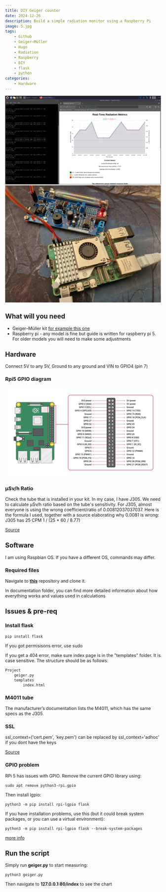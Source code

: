 ```yaml
---
title: DIY Geiger counter
date: 2024-12-26
description: Build a simple radiation monitor using a Raspberry Pi
image: 5.jpg
tags:
    - Github
    - Geiger–Müller
    - Hugo
    - Radiation
    - Raspberry
    - DIY
    - flask
    - python
categories:
    - Hardware
---
```

![](2.png)![](1.jpg)

## What will you need

* Geiger–Müller kit [for example this one](https://www.ebay.com/itm/396034408437?_skw=Geiger_Counter_RadiationD-v1.1-CAJOE)
* Raspberry pi - any model is fine but guide is written for raspberry pi 5. For older models you will need to make some adjustments

## Hardware

Connect 5V to any 5V, Ground to any ground and VIN to GPIO4 (pin 7)

### Rpi5 GPIO diagram
![](4.png)

### μSv/h Ratio

Check the tube that is installed in your kit. In my case, I have J305. We need to calculate μSv/h ratio based on the tube's sensitivity.
For J305, almost everyone is using the wrong coefficient/ratio of 0.00812037037037. Here is the formula I used, together with a source elaborating why 0.0081 is wrong: J305 has 25 CPM 1 / (25 * 60 / 8.77)

[Source](https://medium.com/@iotdevices/geiger-tube-j305-how-to-calculate-the-conversion-factor-of-cpm-to-%CE%BCsv-h-technical-note-b0cc14850576)

## Software

I am using Raspbian OS. If you have a different OS, commands may differ.

### Required files
Navigate to <b>[this](https://github.com/saipheblue/Rpi5_Geiger_Counter_RadiationD-v1.1-CAJOE?search=1)</b> repository and clone it.

In documentation folder, you can find more detailed information about how everything works and values used in calculations

## Issues & pre-req

### Install flask

```
pip install flask
```
If you got permisisons error, use sudo

If you get a 404 error, make sure index page is in the "templates" folder. It is case sensitive. The structure should be as follows:

    Project
        geiger.py
        templates
            index.html

### M4011 tube

The manufacturer’s documentation lists the M4011, which has the same specs as the J305.

### SSL

ssl_context=('cert.pem', 'key.pem') can be replaced by ssl_context='adhoc' if you dont have the keys

[Source](https://zhangtemplar.github.io/flask/)

### GPIO problem

RPi 5 has issues with GPIO. Remove the current GPIO library using:
```
sudo apt remove python3-rpi.gpio
```
Then install lgpio:
```
python3 -m pip install rpi-lgpio flask
```
If you have installation problems, use this (but it could break system packages, or you can use a virtual environment):
```
python3 -m pip install rpi-lgpio flask --break-system-packages
```
[more info](https://pimylifeup.com/python-externally-managed-environment/)

## Run the script

Simply run <b>geiger.py</b> to start measuring:

```
python3 geiger.py
```

Then navigate to <b>127.0.0.1:80/index</b> to see the chart
